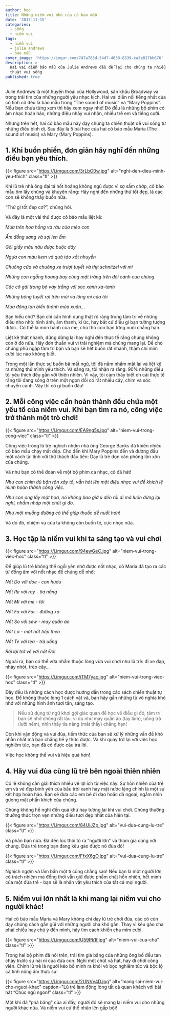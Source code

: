 ```yaml
---
author: boo
title: Những niềm vui nhỏ của cô bảo mẫu
date: '2017-11-15'
categories:
  - sống
  - niềm vui
tags:
  - niềm vui
  - julie andrews
  - bảo mẫu
cover_image: 'https://imgur.com/747a785d-34d7-4638-8339-ca3e817bb676'
description: >-
  Hai vai diễn bảo mẫu của Julie Andrews đều để lại cho chúng ta nhiều chiến
  thuật vui sống
published: true
---
```


Julie Andrews là một huyền thoại của Hollywood, sân khấu Broadway và trong trái tim của những người yêu nhạc kịch. Hai vai diễn nổi tiếng nhất của cô tình cờ đều là bảo mẫu trong “The sound of music" và “Mary Poppins”. Nếu bạn chưa từng xem thì hãy xem ngay nhé! Đó đều là những bộ phim có âm nhạc hoàn hảo, những điệu nhảy vui nhộn, nhiều trẻ em và tiếng cười.

<!--more-->

Nhưng trên hết, hai cô bảo mẫu này dạy chúng ta chiến thuật  để vui sống từ những điều bình dị. Sau đây là 5 bài học của hai cô bảo mẫu Maria (The sound of music) và Mary (Mary Poppins).

## 1. Khi buồn phiền, đơn giản hãy nghĩ đến những điều bạn yêu thích.

{{< figure src="https://i.imgur.com/3rLbO0w.jpg" alt="nghi-den-dieu-minh-yeu-thich"   class="tl" >}}

Khi lũ trẻ nhà ông đại tá hốt hoảng không ngủ được vì sợ sấm chớp, cô bảo mẫu ôm lấy chúng và khuyên rằng: Hãy nghĩ đến những thứ tốt đẹp, là các con sẽ không thấy buồn nữa.

“Thứ gì tốt đẹp cơ?”, chúng hỏi. 

Và đây là một vài thứ được cô bảo mẫu liệt kê:

*Mưa trên hoa hồng và râu của mèo con*

*Ấm đồng sáng và sợi len ấm*

*Gói giấy màu nâu được buộc dây*

*Ngựa con màu kem và quả táo xắt nhuyễn*

*Chuông cửa và chuông xe trượt tuyết và thịt schnitzel với mì*

*Những con ngỗng hoang bay cùng mặt trăng trên đôi cánh của chúng*

*Các cô gái trong bộ váy trắng với sọc xanh xa-tanh*

*Những bông tuyết rơi trên mũi và lông mi của tôi*

*Mùa đông tan biến thành mùa xuân…*

Bạn hiểu chứ? Bạn chỉ cần hình dung thật rõ ràng trong tâm trí về những điều nho nhỏ: hình ảnh, âm thanh, kí ức, hay bất cứ điều gì bạn tưởng tượng được…Có thể là món bánh của mẹ, chú thỏ con bạn từng nuôi chẳng hạn. 

Liệt kê thật nhanh, đừng dừng lại hay nghĩ đến thực tế rằng chúng không còn ở đó nữa. Hãy đơn thuần vui vì trải nghiệm mà chúng mang lại. Để cho chúng phủ ngập tâm trí bạn và bạn sẽ hết buồn rất nhanh, thậm chí mỉm cười lúc nào không biết.

Trong một lần thực sự buồn bã mất ngủ, tôi đã nằm nhắm mắt lại và liệt kê ra những thứ mình yêu thích. Và sáng ra, tôi nhận ra rằng: 90% những điều tôi yêu thích đều gắn với thiên nhiên. Vì vậy, tôi cảm thấy biết ơn cái thực tế rằng tôi đang sống ở trên một ngọn đồi có rất nhiều cây, chim và sóc chuyền cành. Vậy thì có gì buồn đâu!

## 2. Mỗi công việc cần hoàn thành đều chứa một yếu tố của niềm vui. Khi bạn tìm ra nó, công việc trở thành một trò chơi!

{{< figure src="https://i.imgur.com/EA9ng5s.jpg" alt="niem-vui-trong-cong-viec"   class="tl" >}}

Công việc trông lũ trẻ nghịch nhợm nhà ông George Banks đã khiến nhiều cô bảo mẫu chạy mất dép. Cho đến khi Mary Poppins đến và đương đầu một cách tài tình với thử thách đầu tiên: Dạy lũ trẻ dọn căn phòng lộn xộn của chúng.

Và như bạn có thể đoán về một bộ phim ca nhạc, cô đã hát!

*Như con chim dù bận rộn xây tổ, vẫn hót lên một điệu nhạc vui để khích lệ mình hoàn thành công việc.*


*Như con ong lấy mật hoa, nó không bao giờ ù đến rồi đi mà luôn dừng lại nghỉ, nhầm nháp một chút gì đó.*

*Như một muỗng đường có thể giúp thuốc dễ nuốt hơn!*

Và do đó, nhiệm vụ của ta không còn buồn tẻ, cực nhọc nữa.

## 3. Học tập là niềm vui khi ta sáng tạo và vui chơi

{{< figure src="https://i.imgur.com/94ewGeC.jpg" alt="niem-vui-trong-viec-hoc"   class="tl" >}}

Để giúp lũ trẻ không thể ngồi yên nhớ được nốt nhạc, cô Maria đã tạo ra các từ đồng âm với nốt nhạc để chúng dễ nhớ:

*Nốt Do với doe - con hươu*

*Nốt Re với ray - tia nắng*

*Nốt Mi với me - tôi*

*Nốt Fa với Far - đường xa*

*Nốt So với sew - may quần áo*

*Nốt La - một nốt tiếp theo*

*Nốt Te  với tea - trà uống*

*Rồi lại trở về với nốt Đô!*

Ngoài ra, bạn có thể vừa nhẩm thuộc lòng vừa vui chơi như lũ trẻ: đi xe đạp, nhảy nhót, trèo cây…

{{< figure src="https://i.imgur.com/iTM7yac.jpg" alt="niem-vui-trong-viec-hoc"   class="tl" >}}

Đây đều là những cách học được hướng dẫn trong các sách chiến thuật tự học. Để không thuộc lòng 1 cách vật vã, bạn hãy gắn những từ vô nghĩa khó nhớ với những hình ảnh tươi tắn, sáng tạo.

> Nếu sử dụng từ ngữ khơi gợi giác quan để học về điều gì đó, tâm trí bạn sẽ nhớ chúng rất lâu. ví dụ như may quần áo (tay làm), uống trà (lưỡi nếm), nhìn thấy tia nắng (mắt thấy) chẳng hạn!

Còn khi vận động và vui đùa, tiềm thức của bạn sẽ xử lý những vấn đề khó nhằn nhất mà bạn chẳng hề ý thức được. Và khi quay trở lại với việc học nghiêm túc, bạn đã có được câu trả lời.

Việc học không thể vui và hiệu quả hơn!

## 4. Hãy vui đùa cùng lũ trẻ bên ngoài thiên nhiên

Có lẽ không cần giải thích nhiều về lợi ích từ việc này. Sự hồn nhiên của trẻ em và vẻ đẹp bình yên của bầu trời xanh hay mặt nước lặng chính là một sự kết hợp hoàn hảo. Bạn sẽ đưa các em bé đi dạo hoặc dã ngoại, ngắm nhìn gương mặt phấn khích của chúng.

Chúng không hề nghĩ đến quá khứ hay tương lai khi vui chơi. Chúng thưởng thưởng thức trọn vẹn những điều tươi đẹp nhất của hiện tại.

{{< figure src="https://i.imgur.com/84UiJZp.jpg" alt="vui-dua-cung-lu-tre"   class="tl" >}}

Và phần bạn nữa. Đã đến lúc thôi tỏ ra “người lớn" và tham gia cùng với chúng. Đứa trẻ trong bạn đang kêu gào được nô đùa đó!

{{< figure src="https://i.imgur.com/FfxX6gO.jpg" alt="vui-dua-cung-lu-tre"   class="tl" >}}

Nghịch ngợm và lấm bẩn một tí cũng chẳng sao! Nếu bạn là một người lớn có trách nhiệm mà đồng thời vẫn giữ được phẩm chất hồn nhiên, hết mình của một đứa trẻ - bạn sẽ là nhân vật yêu thích của tất cả mọi người.

## 5. Niềm vui lớn nhất là khi mang lại niềm vui cho người khác!

Hai cô bảo mẫu Maria và Mary không chỉ dạy lũ trẻ chơi đùa, các cô còn dạy chúng cách gần gũi với những người cha khó gần. Thay vì kêu gào cha phải chiều hay chú ý đến mình, hãy tìm cách khiến cha mỉm cười.

{{< figure src="https://i.imgur.com/U59Pk1f.jpg" alt="niem-vui-cua-cha"   class="tl" >}}

Trong hai bộ phim đã nói trên, trái tim giá băng của những ông bố đều tan chảy trước sự nài nỉ của đứa con. Nghỉ một chút và hát, hay đi chơi công viên. Chính lũ trẻ là người kéo bố mình ra khỏi vỏ bọc nghiêm túc và bộc lộ cá tính nồng ấm thực sự.

{{< figure src="https://i.imgur.com/2UNVy4D.jpg" alt="mang-lai-niem-vui-cho-nguoi-khac" caption="Lũ trẻ làm động lòng tất cả quan khách với bài hát “Chúc ngủ ngon!"  class="tl" >}}


Một khi đã “phá băng" của ai đấy, người đó sẽ mang lại niềm vui cho những người khác nữa. Và niềm vui cứ thế nhân lên gấp bội!
